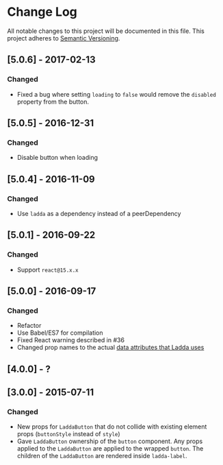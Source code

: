 # Change Log
All notable changes to this project will be documented in this file.
This project adheres to [Semantic Versioning](http://semver.org/).

## [5.0.6] - 2017-02-13
### Changed
- Fixed a bug where setting `loading` to `false` would remove the `disabled` property from the button.

## [5.0.5] - 2016-12-31
### Changed
- Disable button when loading

## [5.0.4] - 2016-11-09
### Changed
- Use `ladda` as a dependency instead of a peerDependency

## [5.0.1] - 2016-09-22
### Changed
- Support `react@15.x.x`

## [5.0.0] - 2016-09-17
### Changed
- Refactor
- Use Babel/ES7 for compilation
- Fixed React warning described in #36
- Changed prop names to the actual [data attributes that Ladda uses](https://github.com/hakimel/Ladda#html)

## [4.0.0] - ?

## [3.0.0] - 2015-07-11
### Changed
- New props for `LaddaButton` that do not collide with existing element props (`buttonStyle` instead of `style`)
- Gave `LaddaButton` ownership of the `button` component. Any props applied to the `LaddaButton` are applied to the wrapped `button`. The children of the `LaddaButton` are rendered inside `ladda-label`.
